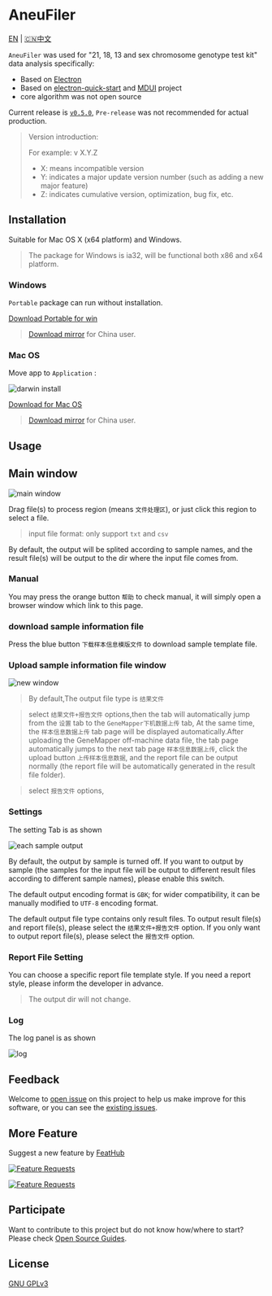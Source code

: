 # AneuFiler

[EN](README.md) | [🇨🇳中文](README.CN.md)

`AneuFiler` was used for "21, 18, 13 and sex chromosome genotype test kit" data analysis specifically:

- Based on [Electron](https://electronjs.org)
- Based on [electron-quick-start](https://github.com/electron/electron-quick-start) and [MDUI](https://github.com/zdhxiong/mdui) project
- core algorithm was not open source

Current release is [`v0.5.0`](https://github.com/NTLx/AneuFiler/releases/tag/v0.5.0), `Pre-release` was not recommended for actual production.

> Version introduction:
>
> For example: v X.Y.Z
>
> - X: means incompatible version
> - Y: indicates a major update version number (such as adding a new major feature)
> - Z: indicates cumulative version, optimization, bug fix, etc.

## Installation

Suitable for Mac OS X (x64 platform) and Windows.

> The package for Windows is ia32, will be functional both x86 and x64 platform.

### Windows

`Portable` package can run without installation.

[Download Portable for win](https://github.com/NTLx/AneuFiler/releases/download/v0.5.0/AneuFiler.v0.5.0.Win_Portable.exe)

> [Download mirror](http://cloud.cubicise.com:10081/s/yRdWpmNkiMMpRtq) for China user.

### Mac OS

Move app to `Application` :

![darwin install](https://lx-public-pic.oss-cn-shanghai.aliyuncs.com/PicGo/20190917162246.png)

[Download for Mac OS](https://github.com/NTLx/AneuFiler/releases/download/v0.5.0/AneuFiler.v0.5.0.MacOS.dmg)

> [Download mirror](http://cloud.cubicise.com:10081/s/sWapR877m26Jfoc) for China user.

## Usage

## Main window

![main window](https://cdn.jsdelivr.net/gh/Letmeouted/PCPicture/Snipaste_2023-08-16_14-58-11.png)

Drag file(s) to process region (means `文件处理区`), or just click this region to select a file.

> input file format: only support `txt` and `csv`

By default, the output will be splited according to sample names, and the result file(s) will be output to the dir where the input file comes from.

### Manual

You may press the orange button `帮助` to check manual, it will simply open a browser window which link to this page.

### download sample information file

Press the blue button `下载样本信息模版文件` to download sample template file.

###  Upload sample information file window

![new window](https://cdn.jsdelivr.net/gh/Letmeouted/PCPicture/Snipaste_2023-08-16_15-04-57.png)

> By default,The output file type is `结果文件`

> select `结果文件+报告文件` options,then the tab will automatically jump from the `设置` tab to the `GeneMapper下机数据上传` tab, At the same time, the `样本信息数据上传` tab page will be displayed automatically.After uploading the GeneMapper off-machine data file, the tab page automatically jumps to the next tab page `样本信息数据上传`, click the upload button `上传样本信息数据`, and the report file can be output normally (the report file will be automatically generated in the result file folder).

> select `报告文件` options, 

### Settings

The setting Tab is as shown

![each sample output](https://cdn.jsdelivr.net/gh/Letmeouted/PCPicture/Snipaste_2023-08-16_15-06-27.png)

By default, the output by sample is turned off. If you want to output by sample (the samples for the input file will be output to different result files according to different sample names), please enable this switch.

The default output encoding format is `GBK`; for wider compatibility, it can be manually modified to `UTF-8` encoding format.

The default output file type contains only result files. To output result file(s) and report file(s), please select the `结果文件+报告文件` option. If you only want to output report file(s), please select the `报告文件` option.

### Report File Setting 

You can choose a specific report file template style. If you need a  report style, please inform the developer in advance.

> The output dir will not change.

### Log

The log panel is as shown

![log](https://cdn.jsdelivr.net/gh/Letmeouted/PCPicture/Snipaste_2023-08-16_15-07-41.png)

## Feedback

Welcome to [open issue](https://github.com/NTLx/AneuFiler/issues/new/choose) on this project to help us make improve for this software, or you can see the [existing issues](https://github.com/NTLx/AneuFiler/issues).

## More Feature

Suggest a new feature by [FeatHub](https://feathub.com/NTLx/AneuFiler)

[![Feature Requests](https://cloud.githubusercontent.com/assets/390379/10127973/045b3a96-6560-11e5-9b20-31a2032956b2.png)](https://feathub.com/NTLx/AneuFiler)

[![Feature Requests](https://feathub.com/NTLx/AneuFiler?format=svg)](https://feathub.com/NTLx/AneuFiler)

## Participate

Want to contribute to this project but do not know how/where to start? Please check [Open Source Guides](https://opensource.guide/).

## License

[GNU GPLv3](LICENSE.md)
